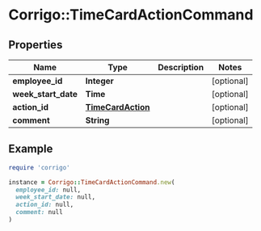 # Corrigo::TimeCardActionCommand

## Properties

| Name | Type | Description | Notes |
| ---- | ---- | ----------- | ----- |
| **employee_id** | **Integer** |  | [optional] |
| **week_start_date** | **Time** |  | [optional] |
| **action_id** | [**TimeCardAction**](TimeCardAction.md) |  | [optional] |
| **comment** | **String** |  | [optional] |

## Example

```ruby
require 'corrigo'

instance = Corrigo::TimeCardActionCommand.new(
  employee_id: null,
  week_start_date: null,
  action_id: null,
  comment: null
)
```

